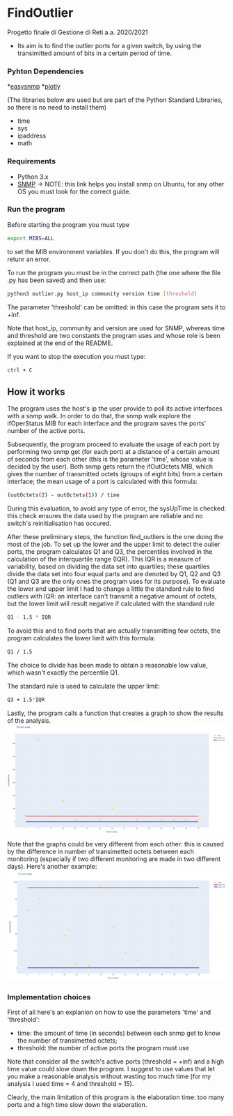 # FindOutlier
Progetto finale di Gestione di Reti a.a. 2020/2021

* Its aim is to find the outlier ports for a given switch, by using the transimitted amount of bits in a certain period of time.

### Pyhton Dependencies
*[easysnmp](https://pypi.org/project/easysnmp/)
*[plotly](https://plotly.com/python/getting-started/)

(The libraries below are used but are part of the Python Standard Libraries, so there is no need to install them)
* time
* sys
* ipaddress
* math

### Requirements
* Python 3.x
* [SNMP](https://martinsblog.dk/linux-how-do-i-enable-snmp-on-ubuntu/) -> NOTE: this link helps you install snmp on Ubuntu, for any other OS you must look for the correct guide.

### Run the program
Before starting the program you must type
```bash
export MIBS=ALL
```
to set the MIB environment variables. If you don't do this, the program will retunr an error.

To run the program you must be in the correct path (the one where the file .py has been saved) and then use:
```bash
python3 outlier.py host_ip community version time [threshold]
```
The parameter 'threshold' can be omitted: in this case the program sets it to +inf.

Note that host_ip, community and version are used for SNMP, whereas time and threshold are two constants the program uses and whose role is been explained at the end of the README.

If you want to stop the execution you must type:
```bash
ctrl + C
```

## How it works
The program uses the host's ip the user provide to poll its active interfaces with a snmp walk. In order to do that, the snmp walk explore the ifOperStatus MIB for each interface and the program saves the ports' number of the active ports. 

Subsequently, the program proceed to evaluate the usage of each port by performing two snmp get (for each port) at a distance of a certain amount of seconds from each other (this is the parameter 'time', whose value is decided by the user). Both snmp gets return the ifOutOctets MIB, which gives the number of transmitted octets (groups of eight bits) from a certain interface; the mean usage of a port is calculated with this formula:
```bash 
(outOctets(2) - outOctets(1)) / time 
```

During this evaluation, to avoid any type of error, the sysUpTime is checked: this check ensures the data used by the program are reliable and no switch's reinitialisation has occured.

After these preliminary steps, the function find_outliers is the one doing the most of the job. To set up the lower and the upper limit to detect the oulier ports, the program calculates Q1 and Q3, the percentiles involved in the calculation of the interquartile range (IQR). This IQR is a measure of variability, based on dividing the data set into quartiles; these quartiles divide the data set into four equal parts and are denoted by Q1, Q2 and Q3 (Q1 and Q3 are the only ones the program uses for its purpose).
To evaluate the lower and upper limit I had to change a little the standard rule to find outliers with IQR: an interface can't transmit a negative amount of octets, but the lower limit will result negative if calculated with the standard rule
```bash
Q1 - 1.5 * IQR
```
To avoid this and to find ports that are actually transmitting few octets, the program calculates the lower limit with this formula:
```bash 
Q1 / 1.5
```

The choice to divide has been made to obtain a reasonable low value, which wasn't exactly the percentile Q1.

The standard rule is used to calculate the upper limit:
```bash
Q3 + 1.5*IQR
```

Lastly, the program calls a function that creates a graph to show the results of the analysis.
![](Images/Graph.png)

Note that the graphs could be very different from each other: this is caused by the difference in number of transimetted octets between each monitoring (especially if two different monitoring are made in two different days). Here's another example:
![](Images/Graph2.png)

### Implementation choices
First of all here's an explanion on how to use the parameters 'time' and 'threshold':
* time: the amount of time (in seconds) between each snmp get to know the number of transimetted octets;
* threshold: the number of active ports the program must use

Note that consider all the switch's active ports (threshold = +inf) and a high time value could slow down the program. I suggest to use values that let you make a reasonable analysis without wasting too much time (for my analysis I used time = 4 and threshold = 15).

Clearly, the main limitation of this program is the elaboration time: too many ports and a high time slow down the elaboration.
